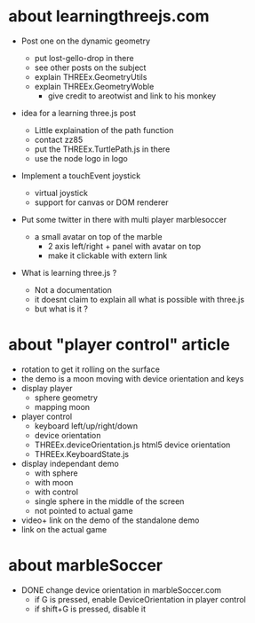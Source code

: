 # about learningthreejs.com

* Post one on the dynamic geometry
  * put lost-gello-drop in there
  * see other posts on the subject
  * explain THREEx.GeometryUtils
  * explain THREEx.GeometryWoble
    * give credit to areotwist and link to his monkey

* idea for a learning three.js post
  * Little explaination of the path function
  * contact zz85
  * put the THREEx.TurtlePath.js in there
  * use the node logo in logo

* Implement a touchEvent joystick
  * virtual joystick
  * support for canvas or DOM renderer

* Put some twitter in there with multi player marblesoccer
  * a small avatar on top of the marble
    * 2 axis left/right + panel with avatar on top
    * make it clickable with extern link

* What is learning three.js ?  
  * Not a documentation
  * it doesnt claim to explain all what is possible with three.js
  * but what is it ?

# about "player control" article

* rotation to get it rolling on the surface
* the demo is a moon moving with device orientation and keys
* display player
  * sphere geometry
  * mapping moon
* player control
  * keyboard left/up/right/down
  * device orientation
  * THREEx.deviceOrientation.js html5 device orientation
  * THREEx.KeyboardState.js
* display independant demo
  * with sphere
  * with moon
  * with control
  * single sphere in the middle of the screen
  * not pointed to actual game
* video+ link on the demo of the standalone demo
* link on the actual game

# about marbleSoccer

* DONE change device orientation in marbleSoccer.com
  * if G is pressed, enable DeviceOrientation in player control
  * if shift+G is pressed, disable it

